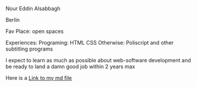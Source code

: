 Nour Eddin Alsabbagh

Berlin

Fav Place: open spaces

Experiences: Programing: HTML CSS Otherwise: Poliscript and other subtitling programs

I expect to learn as much as possible about web-software development and be ready to land a damn good job within 2 years max

Here is a [Link to my md file](https://github.com/noureddinalsabbagh/profiles_21e5-2/blob/main/nour.md)